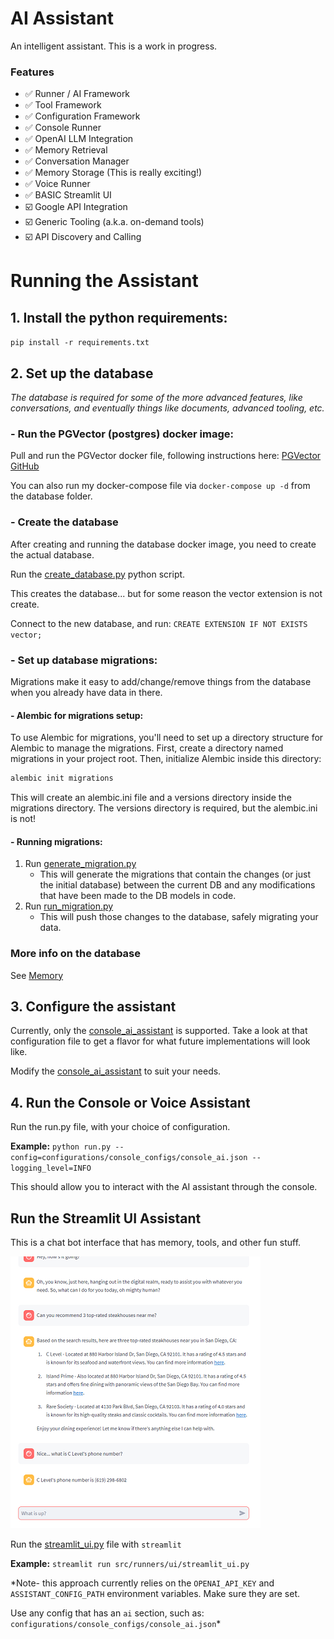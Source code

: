 # AI Assistant
An intelligent assistant.  This is a work in progress.

### Features
- ✅ Runner / AI Framework
- ✅ Tool Framework
- ✅ Configuration Framework
- ✅ Console Runner
- ✅ OpenAI LLM Integration
- ✅ Memory Retrieval
- ✅ Conversation Manager
- ✅ Memory Storage (This is really exciting!)
- ✅ Voice Runner
- ✅ BASIC Streamlit UI
- ☑️ Google API Integration
- ☑️ Generic Tooling (a.k.a. on-demand tools)
- ☑️ API Discovery and Calling

# Running the Assistant

## 1. Install the python requirements:

`pip install -r requirements.txt`

## 2. Set up the database
*The database is required for some of the more advanced features, like conversations, and eventually things like documents, advanced tooling, etc.*
### - Run the PGVector (postgres) docker image:

Pull and run the PGVector docker file, following instructions here: [PGVector GitHub](https://github.com/pgvector/pgvector/tree/master#docker)

You can also run my docker-compose file via `docker-compose up -d` from the database folder.

### - Create the database
After creating and running the database docker image, you need to create the actual database.

Run the [create_database.py](src\db\database\create_database.py) python script.

This creates the database...  but for some reason the vector extension is not create.

Connect to the new database, and run: `CREATE EXTENSION IF NOT EXISTS vector;`

### - Set up database migrations:
Migrations make it easy to add/change/remove things from the database when you already have data in there. 

#### - Alembic for migrations setup:
To use Alembic for migrations, you'll need to set up a directory structure for Alembic to manage the migrations. First, create a directory named migrations in your project root. Then, initialize Alembic inside this directory:

``` bash
alembic init migrations
```
This will create an alembic.ini file and a versions directory inside the migrations directory.  The versions directory is required, but the alembic.ini is not!

#### - Running migrations:
1. Run [generate_migration.py](generate_migration.py)
   - This will generate the migrations that contain the changes (or just the initial database) between the current DB and any modifications that have been made to the DB models in code.
2. Run [run_migration.py](run_migration.py)
   - This will push those changes to the database, safely migrating your data.

### More info on the database
See [Memory](src\db\readme.md)

## 3. Configure the assistant
Currently, only the [console_ai_assistant](configurations\console_configs\console_ai_assistant.json) is supported.  Take a look at that configuration file to get a flavor for what future implementations will look like.

Modify the [console_ai_assistant](configurations\console_configs\console_ai_assistant.json) to suit your needs.

## 4. Run the Console or Voice Assistant
Run the run.py file, with your choice of configuration.

**Example:**
`python run.py --config=configurations/console_configs/console_ai.json --logging_level=INFO`

This should allow you to interact with the AI assistant through the console.  

## Run the Streamlit UI Assistant
This is a chat bot interface that has memory, tools, and other fun stuff. 

![Streamlit UI](documentation/streamlit.png)

Run the [streamlit_ui.py](src/runners/ui/streamlit_ui.py) file with `streamlit`

**Example:**
`streamlit run src/runners/ui/streamlit_ui.py`

*Note- this approach currently relies on the `OPENAI_API_KEY` and `ASSISTANT_CONFIG_PATH` environment variables.  Make sure they are set.

Use any config that has an `ai` section, such as: `configurations/console_configs/console_ai.json`*